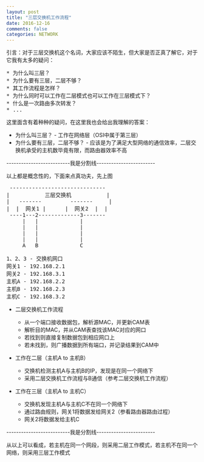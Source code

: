 ```yaml
---
layout: post
title: "三层交换机工作流程"
date: 2016-12-16
comments: false
categories: NETWORK
---
```


引言：对于三层交换机这个名词，大家应该不陌生，但大家是否正真了解它，对于它我有太多的疑问：
<pre>
* 为什么叫三层？
* 为什么要有三层，二层不够？
* 其工作流程是怎样？
* 为什么同时可以工作在二层模式也可以工作在三层模式下？
* 什么是一次路由多次转发？
* ...
</pre>

这里面含有着种种的疑问，在这里我也会给出我理解的答案：

* 为什么叫三层？ - 工作在网络层（OSI中属于第三层）
* 为什么要有三层，二层不够？ - 应该是为了满足大型网络的通信效率，二层交换机承受的主机数毕竟有限，而路由器效率不高

--------------------------我是分割线------------------------

以上都是概念性的，下面来点真功夫，先上图

<pre>
 ------------------------------
|           三层交换机          	|
|   -------         -------   	| 
|  |  网关1 |      |  网关2  | 	|
 ----1---2-------------3-------
     |   |             |
     |   |             |
     |   |             |
     |   |             |
     A   B             C

1、2、3 - 交换机网口
网关1 - 192.168.2.1
网关2 - 192.168.3.1
主机A - 192.168.2.2
主机B - 192.168.2.3
主机C - 192.168.3.2
</pre>

* 二层交换机工作流程
	* 从一个端口接收数据包，解析源MAC，并更新CAM表
	* 解析目的MAC，并从CAM表查找该MAC对应的网口
	* 若找到则直接复制数据包到相应网口上
	* 若未找到，则广播数据到所有端口，并记录结果到CAM中

* 工作在二层（主机A to 主机B）
	* 交换机检测主机A与主机B的IP，发现是在同一个网络下
	* 采用二层交换机工作流程与B通信（参考二层交换机工作流程）

* 工作在三层（主机A to 主机C）
	* 交换机发现主机A与主机C不在同一个网络下
	* 通过路由规则，网关1将数据发给网关2（参看路由器路由过程）
	* 网关2将数据发给主机C

--------------------------我是分割线------------------------

从以上可以看成，若主机在同一个网段，则采用二层工作模式，若主机不在同一个网络，则采用三层工作模式
